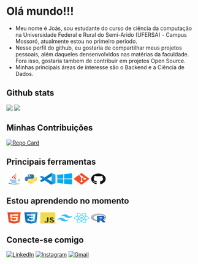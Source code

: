 # Olá mundo!!!
-   Meu nome é Joás, sou estudante do curso de ciência da computação na Universidade Federal e Rural do Semi-Arido (UFERSA) - Campus Mossoró, atualmente estou no primeiro periodo.
-  Nesse perfil do github, eu gostaria de compartilhar meus projetos pessoais, além daqueles densenvolvidos nas matérias da faculdade. Fora isso, gostaria tambem de contribuir em projetos Open Source.
-  Minhas principais áreas de interesse são o Backend e a Ciência de Dados.


## Github stats
<div style="display: inline_block">
    <img height="160 em" src="https://github-readme-stats.vercel.app/api?username=joas-barros&theme=transparent&bg_color=000&border_color=30A3DC&show_icons=true&icon_color=30A3DC&title_color=E94D5F&text_color=FFF&hide_title=true">
    <img height="160 em" src="https://github-readme-stats-git-masterrstaa-rickstaa.vercel.app/api/top-langs/?username=joas-barros&layout=compact&bg_color=000&border_color=30A3DC&title_color=E94D5F&text_color=FFF">
</div>


## Minhas Contribuições
[![Repo Card](https://github-readme-stats.vercel.app/api/pin/?username=joas-barros&repo=dio-lab-open-source&bg_color=000&border_color=30A3DC&show_icons=true&icon_color=30A3DC&title_color=E94D5F&text_color=FFF)](https://github.com/joas-barros/dio-lab-open-source)



## Principais ferramentas
<div style="display: inline_block">
    <img align="center" alt="Joas-java" height="30" width="40" src="https://raw.githubusercontent.com/devicons/devicon/master/icons/java/java-original.svg"> 
    <img align="center" alt="Joas-py" height="30" width="40" src="https://raw.githubusercontent.com/devicons/devicon/master/icons/python/python-original.svg">
    <img align="center" alt="Joas-vscode" height="30" width="40" src="https://raw.githubusercontent.com/devicons/devicon/master/icons/vscode/vscode-original.svg"> 
    <img align="center" alt="Joas-windowns" height="30" width="40" src="https://raw.githubusercontent.com/devicons/devicon/master/icons/windows8/windows8-original.svg"> 
    <img align="center" alt="Joas-git" height="30" width="40" src="https://raw.githubusercontent.com/devicons/devicon/master/icons/git/git-original.svg">
    <img align="center" alt="Joas-github" height="30" width="40" src="https://github.com/devicons/devicon/raw/master/icons/github/github-original.svg">
</div>



## Estou aprendendo no momento
<div style="display: inline_block">
    <img align="center" alt="Joas-html" height="30" width="40" src="https://raw.githubusercontent.com/devicons/devicon/master/icons/html5/html5-original.svg">
    <img align="center" alt="Joas-css" height="30" width="40" src="https://github.com/devicons/devicon/raw/master/icons/css3/css3-original.svg">
    <img align="center" alt="Joas-javascript" height="30" width="40" src="https://github.com/devicons/devicon/raw/master/icons/javascript/javascript-original.svg">
    <img align="center" alt="Joas-tailwind" height="30" width="40" src="https://github.com/devicons/devicon/raw/master/icons/tailwindcss/tailwindcss-plain.svg">
    <img align="center" alt="Joas-react" height="30" width="40" src="https://github.com/devicons/devicon/raw/master/icons/react/react-original.svg">
    <img align="center" alt="Joas-r" height="30" width="40" src="https://github.com/devicons/devicon/raw/master/icons/r/r-original.svg">
</div>

## Conecte-se comigo
[![LinkedIn](https://img.shields.io/badge/LinkedIn-000?style=for-the-badge&logo=linkedin&logoColor=0E76A8)](https://www.linkedin.com/in/jo%C3%A1s-barros-907990172/)
[![Instagram](https://img.shields.io/badge/Instagram-000?style=for-the-badge&logo=instagram)](https://www.instagram.com/joasgabriel/)
[![Gmail](https://img.shields.io/badge/Gmail-000?style=for-the-badge&logo=gmail)](joas.sousa@alunos.ufersa.edu.br)
